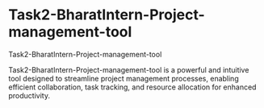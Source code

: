 # Task2-BharatIntern-Project-management-tool
Task2-BharatIntern-Project-management-tool  

Task2-BharatIntern-Project-management-tool is a powerful and intuitive tool designed to streamline project management processes, enabling efficient collaboration, task tracking, and resource allocation for enhanced productivity.
